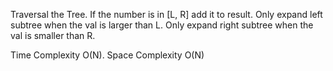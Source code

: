 Traversal the Tree. If the number is in [L, R] add it to result. Only expand left subtree when the val is larger than L. Only expand right subtree when the val is smaller than R.


Time Complexity O(N). Space Complexity O(N)